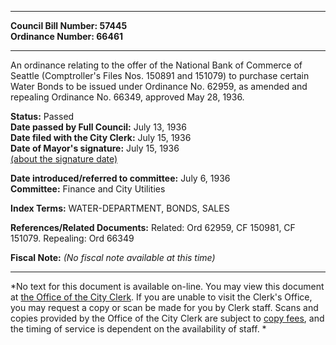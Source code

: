 * * * * *  
  
**Council Bill Number: [](#h0)[](#h2)57445**   
**Ordinance Number: 66461**  
  
* * * * *  
  
An ordinance relating to the offer of the National Bank of Commerce of Seattle (Comptroller's Files Nos. 150891 and 151079) to purchase certain Water Bonds to be issued under Ordinance No. 62959, as amended and repealing Ordinance No. 66349, approved May 28, 1936.  
  
**Status:** Passed   
**Date passed by Full Council:** July 13, 1936   
**Date filed with the City Clerk:** July 15, 1936   
**Date of Mayor's signature:** July 15, 1936   
[(about the signature date)](/~public/approvaldate.htm)   
  
  
**Date introduced/referred to committee:** July 6, 1936   
**Committee:** Finance and City Utilities   
  
**Index Terms:** WATER-DEPARTMENT, BONDS, SALES  
  
**References/Related Documents:** Related: Ord 62959, CF 150981, CF 151079. Repealing: Ord 66349  
  
**Fiscal Note:** *(No fiscal note available at this time)*  
  
* * * * *  
  
*No text for this document is available on-line. You may view this document at [the Office of the City Clerk](http://www.seattle.gov/leg/clerk/contactUs.htm). If you are unable to visit the Clerk's Office, you may request a copy or scan be made for you by Clerk staff. Scans and copies provided by the Office of the City Clerk are subject to [copy fees](http://clerk.seattle.gov/~public/clerkfees.htm), and the timing of service is dependent on the availability of staff. *  
  
  

